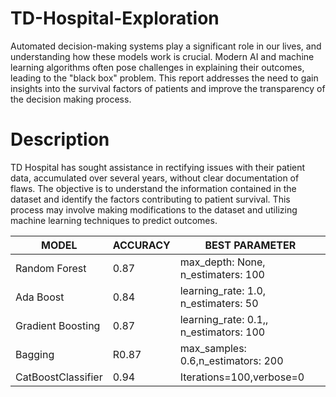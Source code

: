 # TD-Hospital-Exploration

Automated decision-making systems play a significant role in our lives, and understanding how these models work is crucial. Modern AI and machine learning algorithms often pose challenges
in explaining their outcomes, leading to the "black box" problem. This report addresses the need to gain insights into the survival factors of patients and improve the transparency of the decision making process.

# Description
TD Hospital has sought assistance in rectifying issues with their patient data, accumulated over several years, without clear documentation of flaws. The objective is to understand the information contained in the dataset and identify the factors contributing to patient survival. This process may involve making modifications to the dataset and utilizing machine learning techniques to predict outcomes.

| MODEL | ACCURACY | BEST PARAMETER |
|----------|----------|----------|
| Random Forest | 0.87 | max_depth: None, n_estimaters: 100 |
| Ada Boost | 0.84 | learning_rate: 1.0, n_estimaters: 50 |
| Gradient Boosting | 0.87 | learning_rate: 0.1,, n_estimators: 100 |
| Bagging | R0.87 | max_samples: 0.6,n_estimators: 200 |
| CatBoostClassifier | 0.94 | Iterations=100,verbose=0 |
